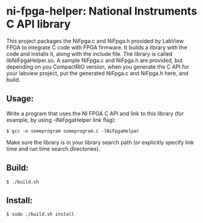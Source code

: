 # ni-fpga-helper: National Instruments C API library

This project packages the NiFpga.c and NiFpga.h provided by LabView FPGA
to integrate C code with FPGA firmware. It builds a library with the
code and installs it, along with the include file. The library is called
libNiFpgaHelper.so. A sample NiFpga.c and NiFpga.h are provided, but
depending on you CompactRIO version, when you generate the C API for your
labview project, put the generated NiFpga.c and NiFpga.h here, and build.

## Usage:

Write a program that uses the NI FPGA C API and link to this library (for
example, by using -lNiFpgaHelper link flag):

	$ gcc -o someprogram someprogram.c -lNiFpgaHelper

Make sure the library is in your library search path (or explicitly specify
link time and run time search directories).

## Build:

	$ ./build.sh

## Install:

	$ sudo ./build.sh install
